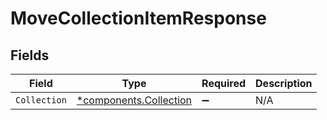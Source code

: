 # MoveCollectionItemResponse


## Fields

| Field                                                           | Type                                                            | Required                                                        | Description                                                     |
| --------------------------------------------------------------- | --------------------------------------------------------------- | --------------------------------------------------------------- | --------------------------------------------------------------- |
| `Collection`                                                    | [*components.Collection](../../models/components/collection.md) | :heavy_minus_sign:                                              | N/A                                                             |